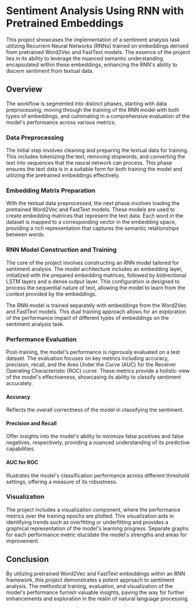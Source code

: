 # Sentiment Analysis Using RNN with Pretrained Embeddings

This project showcases the implementation of a sentiment analysis task utilizing Recurrent Neural Networks (RNNs) trained on embeddings derived from pretrained Word2Vec and FastText models. The essence of the project lies in its ability to leverage the nuanced semantic understanding encapsulated within these embeddings, enhancing the RNN's ability to discern sentiment from textual data.

## Overview

The workflow is segmented into distinct phases, starting with data preprocessing, moving through the training of the RNN model with both types of embeddings, and culminating in a comprehensive evaluation of the model's performance across various metrics.

### Data Preprocessing

The initial step involves cleaning and preparing the textual data for training. This includes tokenizing the text, removing stopwords, and converting the text into sequences that the neural network can process. This phase ensures the text data is in a suitable form for both training the model and utilizing the pretrained embeddings effectively.

### Embedding Matrix Preparation

With the textual data preprocessed, the next phase involves loading the pretrained Word2Vec and FastText models. These models are used to create embedding matrices that represent the text data. Each word in the dataset is mapped to a corresponding vector in the embedding space, providing a rich representation that captures the semantic relationships between words.

### RNN Model Construction and Training

The core of the project involves constructing an RNN model tailored for sentiment analysis. The model architecture includes an embedding layer, initialized with the prepared embedding matrices, followed by bidirectional LSTM layers and a dense output layer. This configuration is designed to process the sequential nature of text, allowing the model to learn from the context provided by the embeddings.

The RNN model is trained separately with embeddings from the Word2Vec and FastText models. This dual training approach allows for an exploration of the performance impact of different types of embeddings on the sentiment analysis task.

### Performance Evaluation

Post-training, the model's performance is rigorously evaluated on a test dataset. The evaluation focuses on key metrics including accuracy, precision, recall, and the Area Under the Curve (AUC) for the Receiver Operating Characteristic (ROC) curve. These metrics provide a holistic view of the model's effectiveness, showcasing its ability to classify sentiment accurately.

#### Accuracy
Reflects the overall correctness of the model in classifying the sentiment.

#### Precision and Recall
Offer insights into the model's ability to minimize false positives and false negatives, respectively, providing a nuanced understanding of its predictive capabilities.

#### AUC for ROC
Illustrates the model's classification performance across different threshold settings, offering a measure of its robustness.

### Visualization

The project includes a visualization component, where the performance metrics over the training epochs are plotted. This visualization aids in identifying trends such as overfitting or underfitting and provides a graphical representation of the model's learning progress. Separate graphs for each performance metric elucidate the model's strengths and areas for improvement.

## Conclusion

By utilizing pretrained Word2Vec and FastText embeddings within an RNN framework, this project demonstrates a potent approach to sentiment analysis. The methodical training, evaluation, and visualization of the model's performance furnish valuable insights, paving the way for further enhancements and exploration in the realm of natural language processing.
